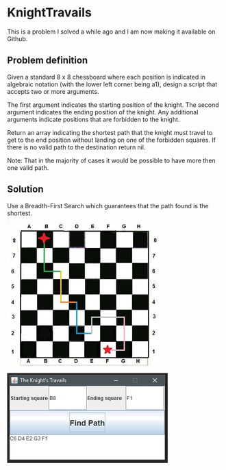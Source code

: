 # KnightTravails  

This is a problem I solved a while ago and I am now making it available on Github.


## Problem definition
Given a standard 8 x 8 chessboard where each position is indicated in algebraic notation (with the lower left corner being a1), design a script that accepts two or more arguments.

The first argument indicates the starting position of the knight. The second argument indicates the ending position of the knight. Any additional arguments indicate positions that are forbidden to the knight.

Return an array indicating the shortest path that the knight must travel to get to the end position without landing on one of the forbidden squares. If there is no valid path to the destination return nil.

Note: That in the majority of cases it would be possible to have more then one valid path.

## Solution
Use a Breadth-First Search which guarantees that the path found is the shortest.  

![Screenshot](Images/Board.jpg?raw=true) ![Screenshot](Images/Screenshot.JPG?raw=true)  

